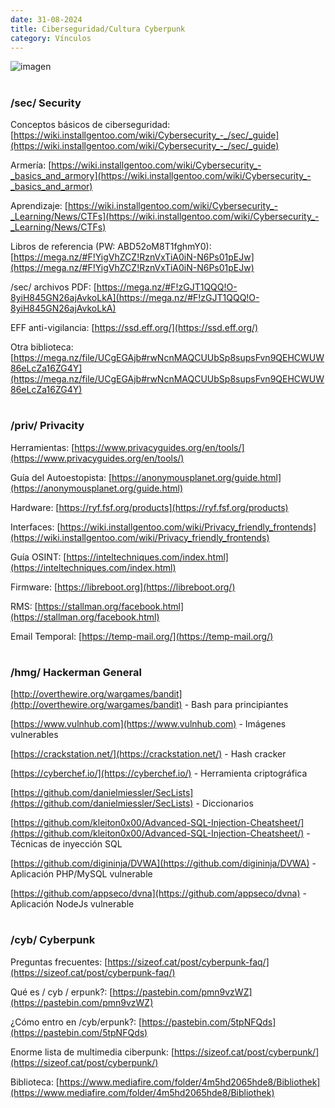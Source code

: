 ```yaml
---
date: 31-08-2024
title: Ciberseguridad/Cultura Cyberpunk
category: Vínculos
---
```



![imagen](/imagenes/e_cyber.jpg)

#
#
### /sec/ Security

Conceptos básicos de ciberseguridad: [https://wiki.installgentoo.com/wiki/Cybersecurity_-_/sec/_guide](https://wiki.installgentoo.com/wiki/Cybersecurity_-_/sec/_guide)

Armería: [https://wiki.installgentoo.com/wiki/Cybersecurity_-_basics_and_armory](https://wiki.installgentoo.com/wiki/Cybersecurity_-_basics_and_armor)

Aprendizaje: [https://wiki.installgentoo.com/wiki/Cybersecurity_-_Learning/News/CTFs](https://wiki.installgentoo.com/wiki/Cybersecurity_-_Learning/News/CTFs)

Libros de referencia (PW: ABD52oM8T1fghmY0): [https://mega.nz/#F!YigVhZCZ!RznVxTiA0iN-N6Ps01pEJw](https://mega.nz/#F!YigVhZCZ!RznVxTiA0iN-N6Ps01pEJw)

/sec/ archivos PDF: [https://mega.nz/#F!zGJT1QQQ!O-8yiH845GN26ajAvkoLkA](https://mega.nz/#F!zGJT1QQQ!O-8yiH845GN26ajAvkoLkA)

EFF anti-vigilancia: [https://ssd.eff.org/](https://ssd.eff.org/)

Otra biblioteca: [https://mega.nz/file/UCgEGAjb#rwNcnMAQCUUbSp8supsFvn9QEHCWUW86eLcZa16ZG4Y](https://mega.nz/file/UCgEGAjb#rwNcnMAQCUUbSp8supsFvn9QEHCWUW86eLcZa16ZG4Y)

#
#
### /priv/ Privacity

 Herramientas: [https://www.privacyguides.org/en/tools/](https://www.privacyguides.org/en/tools/)

 Guía del Autoestopista: [https://anonymousplanet.org/guide.html](https://anonymousplanet.org/guide.html)

 Hardware: [https://ryf.fsf.org/products](https://ryf.fsf.org/products)

 Interfaces: [https://wiki.installgentoo.com/wiki/Privacy_friendly_frontends](https://wiki.installgentoo.com/wiki/Privacy_friendly_frontends)

 Guía OSINT: [https://inteltechniques.com/index.html](https://inteltechniques.com/index.html)

 Firmware: [https://libreboot.org](https://libreboot.org/)

 RMS: [https://stallman.org/facebook.html](https://stallman.org/facebook.html)

 Email Temporal: [https://temp-mail.org/](https://temp-mail.org/)

#
#
### /hmg/ Hackerman General

[http://overthewire.org/wargames/bandit](http://overthewire.org/wargames/bandit)  - Bash para principiantes

[https://www.vulnhub.com](https://www.vulnhub.com) - Imágenes vulnerables

[https://crackstation.net/](https://crackstation.net/) - Hash cracker

[https://cyberchef.io/](https://cyberchef.io/) - Herramienta criptográfica

[https://github.com/danielmiessler/SecLists](https://github.com/danielmiessler/SecLists) - Diccionarios

[https://github.com/kleiton0x00/Advanced-SQL-Injection-Cheatsheet/](https://github.com/kleiton0x00/Advanced-SQL-Injection-Cheatsheet/) - Técnicas de inyección SQL

[https://github.com/digininja/DVWA](https://github.com/digininja/DVWA) - Aplicación PHP/MySQL vulnerable

[https://github.com/appseco/dvna](https://github.com/appseco/dvna) - Aplicación NodeJs vulnerable

#
#
### /cyb/ Cyberpunk

Preguntas frecuentes: [https://sizeof.cat/post/cyberpunk-faq/](https://sizeof.cat/post/cyberpunk-faq/)

Qué es / cyb / erpunk?: [https://pastebin.com/pmn9vzWZ](https://pastebin.com/pmn9vzWZ)

¿Cómo entro en /cyb/erpunk?: [https://pastebin.com/5tpNFQds](https://pastebin.com/5tpNFQds)

Enorme lista de multimedia ciberpunk: [https://sizeof.cat/post/cyberpunk/](https://sizeof.cat/post/cyberpunk/)

Biblioteca: [https://www.mediafire.com/folder/4m5hd2065hde8/Bibliothek](https://www.mediafire.com/folder/4m5hd2065hde8/Bibliothek)




